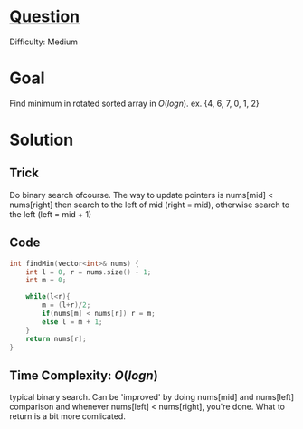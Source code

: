 # [Question](https://leetcode.com/problems/find-minimum-in-rotated-sorted-array/)
Difficulty: Medium
# Goal
Find minimum in rotated sorted array in $O(logn)$. ex. {4, 6, 7, 0, 1, 2}
# Solution
## Trick
Do binary search ofcourse. The way to update pointers is nums[mid] < nums[right] then search to the left of mid (right = mid), otherwise search to the left (left = mid + 1)
## Code
```cpp
int findMin(vector<int>& nums) {
    int l = 0, r = nums.size() - 1;
    int m = 0;

    while(l<r){
        m = (l+r)/2;
        if(nums[m] < nums[r]) r = m;
        else l = m + 1; 
    }
    return nums[r];
}
```
## Time Complexity: $O(logn)$
typical binary search. Can be 'improved' by doing nums[mid] and nums[left] comparison and whenever nums[left] < nums[right], you're done. What to return is a bit more comlicated. 